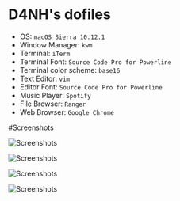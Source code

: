 # D4NH's dofiles

* OS: `macOS Sierra 10.12.1`
* Window Manager: `kwm`
* Terminal: `iTerm`
* Terminal Font: `Source Code Pro for Powerline`
* Terminal color scheme: `base16`
* Text Editor: `vim`
* Editor Font: `Source Code Pro for Powerline`
* Music Player: `Spotify`
* File Browser: `Ranger`
* Web Browser: `Google Chrome`

#Screenshots

![Screenshots](http://i.imgur.com/98SpmVK.jpg "Clean")

![Screenshots](http://i.imgur.com/wQIKgHy.png "Browser")

![Screenshots](http://i.imgur.com/s8OuZws.png "Editor")

![Screenshots](http://i.imgur.com/V0t3ePM.png "Terminal")
